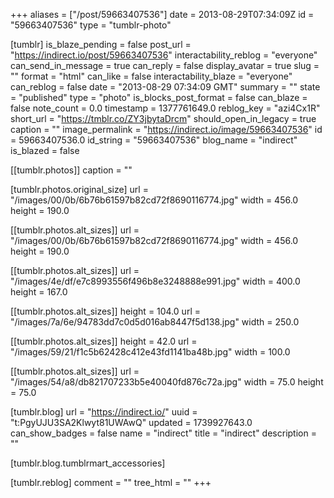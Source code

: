 +++
aliases = ["/post/59663407536"]
date = 2013-08-29T07:34:09Z
id = "59663407536"
type = "tumblr-photo"

[tumblr]
is_blaze_pending = false
post_url = "https://indirect.io/post/59663407536"
interactability_reblog = "everyone"
can_send_in_message = true
can_reply = false
display_avatar = true
slug = ""
format = "html"
can_like = false
interactability_blaze = "everyone"
can_reblog = false
date = "2013-08-29 07:34:09 GMT"
summary = ""
state = "published"
type = "photo"
is_blocks_post_format = false
can_blaze = false
note_count = 0.0
timestamp = 1377761649.0
reblog_key = "azi4Cx1R"
short_url = "https://tmblr.co/ZY3jbytaDrcm"
should_open_in_legacy = true
caption = ""
image_permalink = "https://indirect.io/image/59663407536"
id = 59663407536.0
id_string = "59663407536"
blog_name = "indirect"
is_blazed = false

[[tumblr.photos]]
caption = ""

[tumblr.photos.original_size]
url = "/images/00/0b/6b76b61597b82cd72f8690116774.jpg"
width = 456.0
height = 190.0

[[tumblr.photos.alt_sizes]]
url = "/images/00/0b/6b76b61597b82cd72f8690116774.jpg"
width = 456.0
height = 190.0

[[tumblr.photos.alt_sizes]]
url = "/images/4e/df/e7c8993556f496b8e3248888e991.jpg"
width = 400.0
height = 167.0

[[tumblr.photos.alt_sizes]]
height = 104.0
url = "/images/7a/6e/94783dd7c0d5d016ab8447f5d138.jpg"
width = 250.0

[[tumblr.photos.alt_sizes]]
height = 42.0
url = "/images/59/21/f1c5b62428c412e43fd1141ba48b.jpg"
width = 100.0

[[tumblr.photos.alt_sizes]]
url = "/images/54/a8/db821707233b5e40040fd876c72a.jpg"
width = 75.0
height = 75.0

[tumblr.blog]
url = "https://indirect.io/"
uuid = "t:PgyUJU3SA2Klwyt81UWAwQ"
updated = 1739927643.0
can_show_badges = false
name = "indirect"
title = "indirect"
description = ""

[tumblr.blog.tumblrmart_accessories]

[tumblr.reblog]
comment = ""
tree_html = ""
+++

